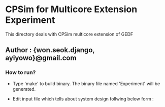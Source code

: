 # CPSim for Multicore Extension Experiment

This directory deals with CPSim multicore extension of GEDF

## Author : {won.seok.django, ayiyowo}@gmail.com

### How to run?

- Type 'make' to build binary. The binary file named 'Experiment' will be generated.

- Edit input file which tells about system design follwing below form :
